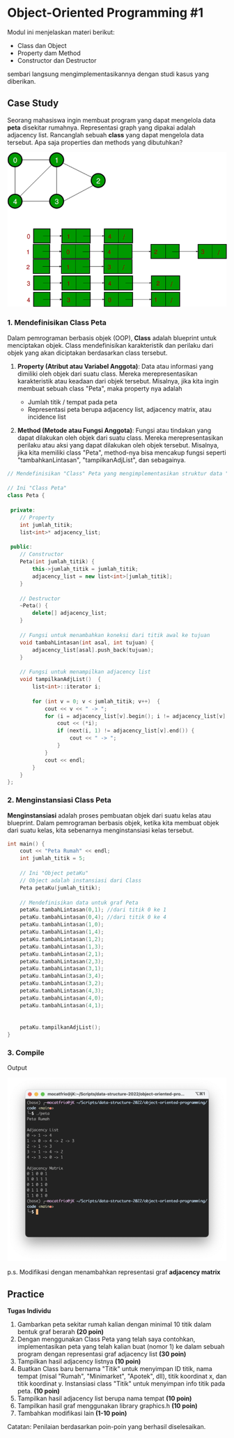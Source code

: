 # Object-Oriented Programming #1

Modul ini menjelaskan materi berikut:
  * Class dan Object
  * Property dam Method
  * Constructor dan Destructor
  
sembari langsung mengimplementasikannya dengan studi kasus yang diberikan.

## Case Study

Seorang mahasiswa ingin membuat program yang dapat mengelola data **peta** disekitar rumahnya. Representasi graph yang dipakai adalah adjacency list. Rancanglah sebuah **class** yang dapat mengelola data tersebut. Apa saja properties dan methods yang dibutuhkan?

![img4](img/img4.png)

### 1. Mendefinisikan Class Peta

Dalam pemrograman berbasis objek (OOP), **Class** adalah blueprint untuk menciptakan objek. Class mendefinisikan karakteristik dan perilaku dari objek yang akan diciptakan berdasarkan class tersebut.

1. **Property (Atribut atau Variabel Anggota)**: Data atau informasi yang dimiliki oleh objek dari suatu class. Mereka merepresentasikan karakteristik atau keadaan dari objek tersebut. Misalnya, jika kita ingin membuat sebuah class "Peta", maka property nya adalah 
    * Jumlah titik / tempat pada peta
    * Representasi peta berupa adjacency list, adjacency matrix, atau incidence list

2. **Method (Metode atau Fungsi Anggota)**: Fungsi atau tindakan yang dapat dilakukan oleh objek dari suatu class. Mereka merepresentasikan perilaku atau aksi yang dapat dilakukan oleh objek tersebut. Misalnya, jika kita memiliki class "Peta", method-nya bisa mencakup fungsi seperti "tambahkanLintasan", "tampilkanAdjList", dan sebagainya.


```C++
// Mendefinisikan "Class" Peta yang mengimplementasikan struktur data "Graph"

// Ini "Class Peta" 
class Peta {

 private:
    // Property
    int jumlah_titik;
    list<int>* adjacency_list; 

 public:
    // Constructor
    Peta(int jumlah_titik) {
        this->jumlah_titik = jumlah_titik; 
        adjacency_list = new list<int>[jumlah_titik];
    }

    // Destructor
    ~Peta() {
        delete[] adjacency_list;
    }

    // Fungsi untuk menambahkan koneksi dari titik awal ke tujuan
    void tambahLintasan(int asal, int tujuan) {
        adjacency_list[asal].push_back(tujuan); 
    }

    // Fungsi untuk menampilkan adjacency list
    void tampilkanAdjList()  { 
        list<int>::iterator i;

        for (int v = 0; v < jumlah_titik; v++)  {
            cout << v << " -> ";
            for (i = adjacency_list[v].begin(); i != adjacency_list[v].end(); ++i)  {
                cout << (*i);
                if (next(i, 1) != adjacency_list[v].end()) {
                    cout << " -> ";
                }
            }
            cout << endl;
        }
    }
};
```
### 2. Menginstansiasi Class Peta

**Menginstansiasi** adalah proses pembuatan objek dari suatu kelas atau blueprint. Dalam pemrograman berbasis objek, ketika kita membuat objek dari suatu kelas, kita sebenarnya menginstansiasi kelas tersebut.

```c++
int main() {
    cout << "Peta Rumah" << endl;
    int jumlah_titik = 5;

    // Ini "Object petaKu"
    // Object adalah instansiasi dari Class
    Peta petaKu(jumlah_titik);

    // Mendefinisikan data untuk graf Peta
   	petaKu.tambahLintasan(0,1); //dari titik 0 ke 1
   	petaKu.tambahLintasan(0,4); //dari titik 0 ke 4
   	petaKu.tambahLintasan(1,0);
   	petaKu.tambahLintasan(1,4); 
   	petaKu.tambahLintasan(1,2);  
   	petaKu.tambahLintasan(1,3);  
   	petaKu.tambahLintasan(2,1);  
   	petaKu.tambahLintasan(2,3);
   	petaKu.tambahLintasan(3,1);  
   	petaKu.tambahLintasan(3,4);
  	petaKu.tambahLintasan(3,2);
   	petaKu.tambahLintasan(4,3);  
   	petaKu.tambahLintasan(4,0);
  	petaKu.tambahLintasan(4,1);
   

    petaKu.tampilkanAdjList();
}
```
### 3. Compile

Output 

![img5](img/img5.png)

p.s. Modifikasi dengan menambahkan representasi graf **adjacency matrix**


## Practice

**Tugas Individu**

1. Gambarkan peta sekitar rumah kalian dengan minimal 10 titik dalam bentuk graf berarah **(20 poin)**
2. Dengan menggunakan Class Peta yang telah saya contohkan, implementasikan peta yang telah kalian buat (nomor 1) ke dalam sebuah program dengan representasi graf adjacency list **(30 poin)**
3. Tampilkan hasil adjacency listnya **(10 poin)**
4. Buatkan Class baru bernama "Titik" untuk menyimpan ID titik, nama tempat (misal "Rumah", "Minimarket", "Apotek", dll), titik koordinat x, dan titik koordinat y. Instansiasi class "Titik" untuk menyimpan info titik pada peta. **(10 poin)**
5. Tampilkan hasil adjacency list berupa nama tempat **(10 poin)**
6. Tampilkan hasil graf menggunakan library graphics.h **(10 poin)**
7. Tambahkan modifikasi lain **(1-10 poin)**

Catatan: Penilaian berdasarkan poin-poin yang berhasil diselesaikan.

